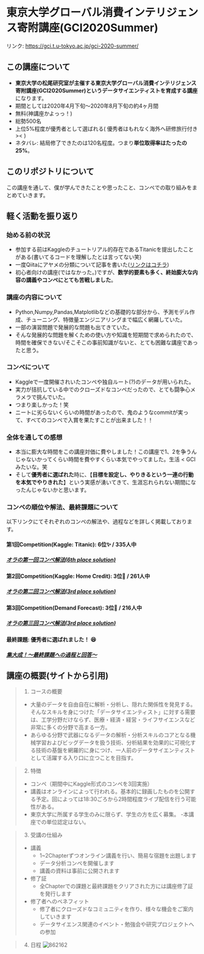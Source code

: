 # 東京大学グローバル消費インテリジェンス寄附講座(GCI2020Summer)

リンク: https://gci.t.u-tokyo.ac.jp/gci-2020-summer/

## この講座について

- **東京大学の松尾研究室が主催する東京大学グローバル消費インテリジェンス寄附講座(GCI2020Summer)**という**データサイエンティストを育成する講座**になります。
- 期間としては2020年4月下旬〜2020年8月下旬の約4ヶ月間
- 無料(神講座かよっっ！)
- 総勢500名
- 上位5%程度が優秀者として選ばれる( 優秀者はもれなく海外へ研修旅行付き>< )
- ネタバレ: 結局修了できたのは120名程度。つまり**単位取得率はたったの25%**。

## このリポジトリについて
この講座を通して、僕が学んできたことや思ったこと、コンペでの取り組みをまとめていきます。

## 軽く活動を振り返り
### 始める前の状況
- 参加する前はKaggleのチュートリアル的存在であるTitanicを提出したことがある(書いてるコードを理解したとは言ってない笑)
- 一度Qiitaにアヤメの分類について記事を書いた([リンクはコチラ](https://qiita.com/Hirochon/items/12379d7ca6141f1fb6fa))
- 初心者向けの講座(ではなかった。)ですが、**数学的要素も多く、終始膨大な内容の講義やコンペにとても苦戦しました**。

### 講座の内容について
- Python,Numpy,Pandas,Matplotlibなどの基礎的な部分から、予測モデル作成、チューニング、特徴量エンジニアリングまで幅広く網羅していた。
- 一部の演習問題で発展的な問題も出てきていた。
- そんな発展的な問題を解くための使い方や知識を短期間で求められたので、時間を確保できない/そこそこの事前知識がないと、とても困難な講座であったと思う。

### コンペについて
- Kaggleで一度開催されいたコンペや独自ルート(?)のデータが用いられた。
- 実力が拮抗している中でのクローズドなコンペだったので、とても闘争心メラメラで挑んでいた。
- つまり楽しかった！笑
- ニートに劣らないくらいの時間があったので、鬼のようなcommitが実って、すべてのコンペで入賞を果たすことが出来ました！！

### 全体を通しての感想
- 本当に膨大な時間をこの講座対価に費やしました！この講座で1、2を争うんじゃないかってくらい時間を費やすくらい本気でやってました。生活 < GCI みたいな。笑
- そして**優秀者に選ばれた**時に、【**目標を設定し、やりきるという一連の行動を本気でやりきれた**】という実感が湧いてきて、生涯忘れられない期間になったんじゃないかと思います。

### コンペの順位や解法、最終課題について
以下リンクにてそれぞれのコンペの解法や、過程などを詳しく掲載しております。

#### 第1回Competition(Kaggle: Titanic): 6位:sparkles: / 335人中
##### [オラの第一回コンペ解法(6th place solution)](https://github.com/Hirochon/GCI2020-Summer/blob/master/Competition1/README.md)

#### 第2回Competition(Kaggle: Home Credit): 3位:tada: / 261人中
##### [オラの第二回コンペ解法(3rd place solution)](https://github.com/Hirochon/GCI2020-Summer/blob/master/Competition2/README.md)

#### 第3回Competition(Demand Forecast): 3位:tada: / 216人中
##### [オラの第三回コンペ解法(3rd place solution)](https://github.com/Hirochon/GCI2020-Summer/blob/master/Competition3/README.md)

#### 最終課題: 優秀者に選ばれました！ :satisfied: 
##### [集大成！〜最終課題への過程と回答〜](https://github.com/Hirochon/GCI2020-Summer/blob/master/FinalTask/README.md)

## 講座の概要(サイトから引用)

> 1. コースの概要
>   - 大量のデータを自由自在に解析・分析し、隠れた関係性を発見する。そんなスキルを身につけた「データサイエンティスト」に対する需要は、工学分野だけならず、医療・経済・経営・ライフサイエンスなど非常に多くの分野で高まる一方。
>   - あらゆる分野で武器になるデータの解析・分析スキルのコアとなる機械学習およびビッグデータを扱う技術、分析結果を効果的に可視化する技術の基盤を網羅的に身につけ、一人前のデータサイエンティストとして活躍する入り口に立つことを目指す。

> 2. 特徴
> - コンペ（期間中にKaggle形式のコンペを3回実施）
> - 講義はオンラインによって行われる。基本的に録画したものを公開する予定。回によっては18:30ごろから2時間程度ライブ配信を行う可能性がある。
> - 東京大学に所属する学生のみに限らず、学生の方を広く募集。
> -本講座での単位認定はない。

> 3. 受講の仕組み
> - 講義
>   - 1~2Chapterずつオンライン講義を行い、簡易な宿題を出題します
>   - データ分析コンペを開催します
>   - 講義の資料は事前に公開されます
> - 修了証
>   - 全Chapterでの課題と最終課題をクリアされた方には講座修了証を発行します
> - 修了者へのベネフィット
>   - 修了者にクローズドなコミュニティを作り、様々な機会をご案内していきます
>   - データサイエンス関連のイベント・勉強会や研究プロジェクトへの参加

> 4. 日程
> ![862162](https://user-images.githubusercontent.com/50178851/88477112-5f4b0a80-cf78-11ea-94c5-b281fd033d6b.jpg)
